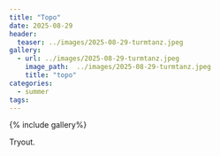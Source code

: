 ```yaml
---
title: "Topo"
date: 2025-08-29
header:
  teaser: ../images/2025-08-29-turmtanz.jpeg
gallery:
  - url: ../images/2025-08-29-turmtanz.jpeg
    image_path:  ../images/2025-08-29-turmtanz.jpeg
    title: "topo"
categories:
  - summer
tags:
---
```


{% include gallery%}

Tryout.
